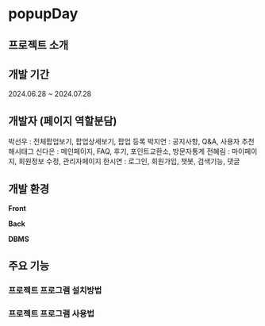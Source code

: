 # popupDay

## 프로젝트 소개

## 개발 기간 
2024.06.28 ~ 2024.07.28

## 개발자 (페이지 역할분담)
박선우 : 전체팝업보기, 팝업상세보기, 팝업 등록
박지연 : 공지사항, Q&A, 사용자 추천 해시태그
신다은 : 메인페이지, FAQ, 후기, 포인트교환소, 방문자통계 
전혜림 : 마이페이지, 회원정보 수정, 관리자페이지
한시연 : 로그인, 회원가입, 챗봇, 검색기능, 댓글

## 개발 환경
**Front**

**Back**

**DBMS**

## 주요 기능

### 프로젝트 프로그램 설치방법

### 프로젝트 프로그램 사용법 
 
